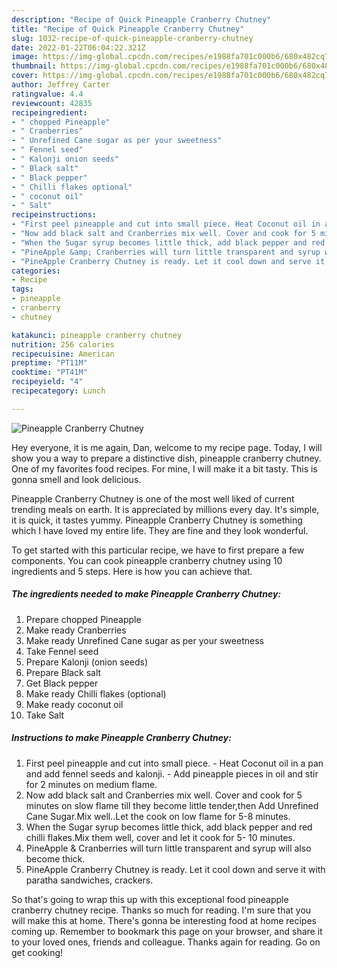 ```yaml
---
description: "Recipe of Quick Pineapple Cranberry Chutney"
title: "Recipe of Quick Pineapple Cranberry Chutney"
slug: 1032-recipe-of-quick-pineapple-cranberry-chutney
date: 2022-01-22T06:04:22.321Z
image: https://img-global.cpcdn.com/recipes/e1988fa701c000b6/680x482cq70/pineapple-cranberry-chutney-recipe-main-photo.jpg
thumbnail: https://img-global.cpcdn.com/recipes/e1988fa701c000b6/680x482cq70/pineapple-cranberry-chutney-recipe-main-photo.jpg
cover: https://img-global.cpcdn.com/recipes/e1988fa701c000b6/680x482cq70/pineapple-cranberry-chutney-recipe-main-photo.jpg
author: Jeffrey Carter
ratingvalue: 4.4
reviewcount: 42835
recipeingredient:
- " chopped Pineapple"
- " Cranberries"
- " Unrefined Cane sugar as per your sweetness"
- " Fennel seed"
- " Kalonji onion seeds"
- " Black salt"
- " Black pepper"
- " Chilli flakes optional"
- " coconut oil"
- " Salt"
recipeinstructions:
- "First peel pineapple and cut into small piece. Heat Coconut oil in a pan and add fennel seeds and kalonji. Add pineapple pieces in oil and stir for 2 minutes on medium flame."
- "Now add black salt and Cranberries mix well. Cover and cook for 5 minutes on slow flame till they become little tender,then Add Unrefined Cane Sugar.Mix well..Let the cook on low flame for 5-8 minutes."
- "When the Sugar syrup becomes little thick, add black pepper and red chilli flakes.Mix them well, cover and let it cook for 5- 10 minutes."
- "PineApple &amp; Cranberries will turn little transparent and syrup will also become thick."
- "PineApple Cranberry Chutney is ready. Let it cool down and serve it with paratha sandwiches, crackers."
categories:
- Recipe
tags:
- pineapple
- cranberry
- chutney

katakunci: pineapple cranberry chutney 
nutrition: 256 calories
recipecuisine: American
preptime: "PT11M"
cooktime: "PT41M"
recipeyield: "4"
recipecategory: Lunch

---
```



![Pineapple Cranberry Chutney](https://img-global.cpcdn.com/recipes/e1988fa701c000b6/680x482cq70/pineapple-cranberry-chutney-recipe-main-photo.jpg)

Hey everyone, it is me again, Dan, welcome to my recipe page. Today, I will show you a way to prepare a distinctive dish, pineapple cranberry chutney. One of my favorites food recipes. For mine, I will make it a bit tasty. This is gonna smell and look delicious.



Pineapple Cranberry Chutney is one of the most well liked of current trending meals on earth. It is appreciated by millions every day. It's simple, it is quick, it tastes yummy. Pineapple Cranberry Chutney is something which I have loved my entire life. They are fine and they look wonderful.


To get started with this particular recipe, we have to first prepare a few components. You can cook pineapple cranberry chutney using 10 ingredients and 5 steps. Here is how you can achieve that.

<!--inarticleads1-->

##### The ingredients needed to make Pineapple Cranberry Chutney:

1. Prepare  chopped Pineapple
1. Make ready  Cranberries
1. Make ready  Unrefined Cane sugar as per your sweetness
1. Take  Fennel seed
1. Prepare  Kalonji (onion seeds)
1. Prepare  Black salt
1. Get  Black pepper
1. Make ready  Chilli flakes (optional)
1. Make ready  coconut oil
1. Take  Salt




<!--inarticleads2-->

##### Instructions to make Pineapple Cranberry Chutney:

1. First peel pineapple and cut into small piece. - Heat Coconut oil in a pan and add fennel seeds and kalonji. - Add pineapple pieces in oil and stir for 2 minutes on medium flame.
1. Now add black salt and Cranberries mix well. Cover and cook for 5 minutes on slow flame till they become little tender,then Add Unrefined Cane Sugar.Mix well..Let the cook on low flame for 5-8 minutes.
1. When the Sugar syrup becomes little thick, add black pepper and red chilli flakes.Mix them well, cover and let it cook for 5- 10 minutes.
1. PineApple &amp; Cranberries will turn little transparent and syrup will also become thick.
1. PineApple Cranberry Chutney is ready. Let it cool down and serve it with paratha sandwiches, crackers.




So that's going to wrap this up with this exceptional food pineapple cranberry chutney recipe. Thanks so much for reading. I'm sure that you will make this at home. There's gonna be interesting food at home recipes coming up. Remember to bookmark this page on your browser, and share it to your loved ones, friends and colleague. Thanks again for reading. Go on get cooking!
